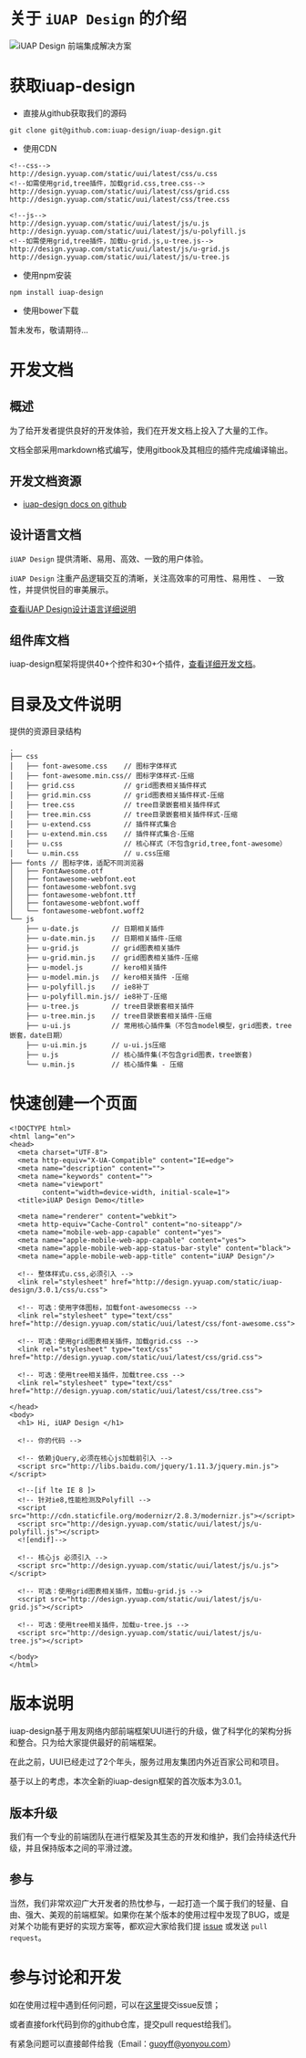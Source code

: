 # 关于 `iUAP Design` 的介绍

![iUAP Design 前端集成解决方案](http://design.yyuap.com/dist/static/img/all/design.png)

# 获取iuap-design

- 直接从github获取我们的源码

```
git clone git@github.com:iuap-design/iuap-design.git
```

- 使用CDN

```
<!--css-->
http://design.yyuap.com/static/uui/latest/css/u.css
<!--如需使用grid,tree插件，加载grid.css,tree.css-->
http://design.yyuap.com/static/uui/latest/css/grid.css 
http://design.yyuap.com/static/uui/latest/css/tree.css

<!--js-->
http://design.yyuap.com/static/uui/latest/js/u.js
http://design.yyuap.com/static/uui/latest/js/u-polyfill.js
<!--如需使用grid,tree插件，加载u-grid.js,u-tree.js-->
http://design.yyuap.com/static/uui/latest/js/u-grid.js
http://design.yyuap.com/static/uui/latest/js/u-tree.js

```

- 使用npm安装

```
npm install iuap-design
```

- 使用bower下载

暂未发布，敬请期待...

# 开发文档

## 概述

为了给开发者提供良好的开发体验，我们在开发文档上投入了大量的工作。

文档全部采用markdown格式编写，使用gitbook及其相应的插件完成编译输出。

## 开发文档资源

- [iuap-design docs on github](https://github.com/iuap-design/iuap-design.github.io/tree/master/docs)
  <!-- - [iuap-design detail develop docs](http://design.yyuap.com/) -->

## 设计语言文档

`iUAP Design` 提供清晰、易用、高效、一致的用户体验。

`iUAP Design` 注重产品逻辑交互的清晰，关注高效率的可用性、易用性 、 一致性，并提供悦目的审美展示。

[查看iUAP Design设计语言详细说明](http://design.yyuap.com/dist/pages/design-language/iuapdesign.html)

## 组件库文档

iuap-design框架将提供40+个控件和30+个插件，[查看详细开发文档](http://design.yyuap.com/dist/pages/components/index.html)。

# 目录及文件说明

提供的资源目录结构

```
.
├── css
│   ├── font-awesome.css    // 图标字体样式
│   ├── font-awesome.min.css// 图标字体样式-压缩
│   ├── grid.css            // grid图表相关插件样式
│   ├── grid.min.css        // grid图表相关插件样式-压缩
│   ├── tree.css            // tree目录嵌套相关插件样式
│   ├── tree.min.css        // tree目录嵌套相关插件样式-压缩
│   ├── u-extend.css        // 插件样式集合
│   ├── u-extend.min.css    // 插件样式集合-压缩
│   ├── u.css               // 核心样式（不包含grid,tree,font-awesome）
│   └── u.min.css           // u.css压缩
├── fonts // 图标字体，适配不同浏览器
│   ├── FontAwesome.otf
│   ├── fontawesome-webfont.eot
│   ├── fontawesome-webfont.svg
│   ├── fontawesome-webfont.ttf
│   ├── fontawesome-webfont.woff
│   └── fontawesome-webfont.woff2
└── js
    ├── u-date.js        // 日期相关插件
    ├── u-date.min.js    // 日期相关插件-压缩
    ├── u-grid.js        // grid图表相关插件
    ├── u-grid.min.js    // grid图表相关插件-压缩
    ├── u-model.js       // kero相关插件
    ├── u-model.min.js   // kero相关插件 -压缩
    ├── u-polyfill.js    // ie8补丁
    ├── u-polyfill.min.js// ie8补丁-压缩
    ├── u-tree.js        // tree目录嵌套相关插件
    ├── u-tree.min.js    // tree目录嵌套相关插件-压缩
    ├── u-ui.js          // 常用核心插件集（不包含model模型，grid图表，tree嵌套，date日期）
    ├── u-ui.min.js      // u-ui.js压缩
    ├── u.js             // 核心插件集(不包含grid图表，tree嵌套)
    └── u.min.js         // 核心插件集 - 压缩
```

# 快速创建一个页面

```
<!DOCTYPE html>
<html lang="en">
<head>
  <meta charset="UTF-8">
  <meta http-equiv="X-UA-Compatible" content="IE=edge">
  <meta name="description" content="">
  <meta name="keywords" content="">
  <meta name="viewport"
        content="width=device-width, initial-scale=1">
  <title>iUAP Design Demo</title>

  <meta name="renderer" content="webkit">
  <meta http-equiv="Cache-Control" content="no-siteapp"/>
  <meta name="mobile-web-app-capable" content="yes">
  <meta name="apple-mobile-web-app-capable" content="yes">
  <meta name="apple-mobile-web-app-status-bar-style" content="black">
  <meta name="apple-mobile-web-app-title" content="iUAP Design"/>

  <!-- 整体样式u.css,必须引入 -->
  <link rel="stylesheet" href="http://design.yyuap.com/static/iuap-design/3.0.1/css/u.css">
  
  <!-- 可选：使用字体图标，加载font-awesomecss -->
  <link rel="stylesheet" type="text/css" href="http://design.yyuap.com/static/uui/latest/css/font-awesome.css">
  
  <!-- 可选：使用grid图表相关插件，加载grid.css -->
  <link rel="stylesheet" type="text/css" href="http://design.yyuap.com/static/uui/latest/css/grid.css">
  
  <!-- 可选：使用tree相关插件，加载tree.css -->
  <link rel="stylesheet" type="text/css" href="http://design.yyuap.com/static/uui/latest/css/tree.css">

</head>
<body>
  <h1> Hi, iUAP Design </h1>

  <!-- 你的代码 -->

  <!-- 依赖jQuery,必须在核心js加载前引入 -->
  <script src="http://libs.baidu.com/jquery/1.11.3/jquery.min.js"></script>

  <!--[if lte IE 8 ]>
  <!-- 针对ie8,性能检测及Polyfill -->
  <script src="http://cdn.staticfile.org/modernizr/2.8.3/modernizr.js"></script>
  <script src="http://design.yyuap.com/static/uui/latest/js/u-polyfill.js"></script>
  <![endif]-->

  <!-- 核心js 必须引入 -->
  <script src="http://design.yyuap.com/static/uui/latest/js/u.js"></script>

  <!-- 可选：使用grid图表相关插件，加载u-grid.js -->
  <script src="http://design.yyuap.com/static/uui/latest/js/u-grid.js"></script>

  <!-- 可选：使用tree相关插件，加载u-tree.js -->
  <script src="http://design.yyuap.com/static/uui/latest/js/u-tree.js"></script>

</body>
</html>
```

# 版本说明

iuap-design基于用友网络内部前端框架UUI进行的升级，做了科学化的架构分拆和整合。只为给大家提供最好的前端框架。

在此之前，UUI已经走过了2个年头，服务过用友集团内外近百家公司和项目。

基于以上的考虑，本次全新的iuap-design框架的首次版本为3.0.1。

## 版本升级

我们有一个专业的前端团队在进行框架及其生态的开发和维护，我们会持续迭代升级，并且保持版本之间的平滑过渡。

## 参与

当然，我们非常欢迎广大开发者的热忱参与，一起打造一个属于我们的轻量、自由、强大、美观的前端框架。如果你在某个版本的使用过程中发现了BUG，或是对某个功能有更好的实现方案等，都欢迎大家给我们提 [issue](https://github.com/iuap-design/iuap-design/issues) 或发送 `pull request`。

# 参与讨论和开发

如在使用过程中遇到任何问题，可以在[这里](https://github.com/iuap-design/iuap-design/issues)提交issue反馈；

或者直接fork代码到你的github仓库，提交pull request给我们。

有紧急问题可以直接邮件给我（Email：guoyff@yonyou.com）
